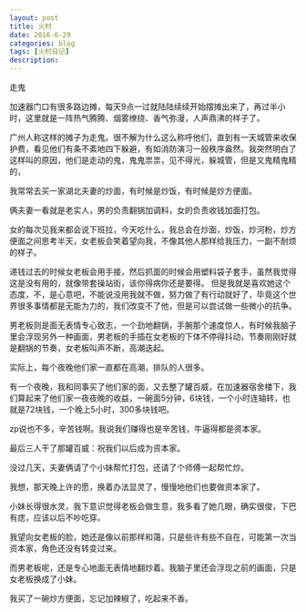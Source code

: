 ```yaml
---
layout: post
title: 火村
date: 2016-6-29
categories: blog
tags: [火村日记]
description: 
---
```




走鬼

加速器门口有很多路边摊，每天9点一过就陆陆续续开始摆摊出来了，再过半小时，这里就是一阵热气腾腾、烟雾缭绕、香气弥漫，人声鼎沸的样子了。

广州人称这样的摊子为走鬼。很不解为什么这么称呼他们，直到有一天城管来收保护费，看见他们有条不紊地四下躲避，有如消防演习一般秩序盎然。我突然明白了这样叫的原因，他们是走动的鬼，鬼鬼祟祟，见不得光，躲城管，但是又鬼精鬼精的，

我常常去买一家湖北夫妻的炒面，有时候是炒饭，有时候是炒方便面。

俩夫妻一看就是老实人，男的负责翻锅加调料，女的负责收钱加面打包。

女的每次见我来都会说下班拉，今天吃什么，我总会在炒面，炒饭，炒河粉，炒方便面之间思考半天，女老板会笑着望向我，不像其他人那样给我压力，一副不耐烦的样子。

递钱过去的时候女老板会用手接，然后抓面的时候会用塑料袋子套手，虽然我觉得这是没有用的，就像带套操站街，该你得病你还是要得。
但是我就是喜欢她这个态度，不，是心意吧，不能说没用我就不做，努力做了有行动就好了，毕竟这个世界很多事情都是无能为力的，我们改变不了他，但是可以尝试做一些微小的抗争。

男老板则是面无表情专心致志，一个劲地翻锅，手腕那个速度惊人，有时候我脑子里会浮现另外一种画面，男老板的手插在女老板的下体不停得抖动，节奏刚刚好就是翻锅的节奏，女老板叫声不断，高潮迭起。

实际上，每个夜晚他们家一直都在高潮，排队的人很多。

有一个夜晚，我和同事买了他们家的面，又去整了罐百威，在加速器宿舍楼下，我们算起来了他们家一夜夜晚的收益，一碗面5分钟，6块钱，一个小时连轴转，也就是72块钱，一个晚上5小时，300多块钱吧。

zp说也不多，辛苦钱啊。我说我们赚得也是辛苦钱，牛逼得都是资本家。

最后三人干了那罐百威：祝我们以后成为资本家。

没过几天，夫妻俩请了个小妹帮忙打包，还请了个师傅一起帮忙炒。

我想，那天晚上许的愿，换着办法显灵了，慢慢地他们也要做资本家了。

小妹长得很水灵，我下意识觉得老板会做生意，我多看了她几眼，确实很俊，下巴有痣，应该以后不吵吃穿。

我望向女老板的脸，她还是像以前那样和蔼，只是些许有些不自在，可能第一次当资本家，角色还没有转变过来。

而男老板呢，还是专心地面无表情地翻炒着。我脑子里还会浮现之前的画面，只是女老板换成了小妹。

我买了一碗炒方便面，忘记加辣椒了，吃起来不香。
